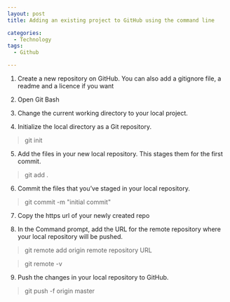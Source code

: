 ```yaml
---
layout: post
title: Adding an existing project to GitHub using the command line

categories:
  - Technology
tags:
  - Github

---
```

1. Create a new repository on GitHub. You can also add a gitignore file, a readme and a licence if you want

2. Open Git Bash

3. Change the current working directory to your local project.

4. Initialize the local directory as a Git repository.

> git init

5. Add the files in your new local repository. This stages them for the first commit.

> git add .

6. Commit the files that you’ve staged in your local repository.

> git commit -m "initial commit"

7. Copy the https url of your newly created repo

8. In the Command prompt, add the URL for the remote repository where your local repository will be pushed.

> git remote add origin remote repository URL

> git remote -v

9. Push the changes in your local repository to GitHub.


> git push -f origin master
